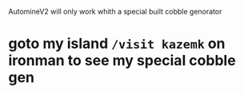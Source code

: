 AutomineV2 will only work whith a special built cobble genorator
# goto my island `/visit kazemk` on ironman to see my special cobble gen
